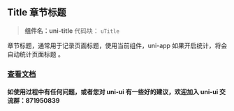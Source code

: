 ## Title 章节标题

> **组件名：uni-title**
> 代码块： `uTitle`

章节标题，通常用于记录页面标题，使用当前组件，uni-app 如果开启统计，将会自动统计页面标题 。

### [查看文档](https://uniapp.dcloud.io/component/uniui/uni-title)

#### 如使用过程中有任何问题，或者您对 uni-ui 有一些好的建议，欢迎加入 uni-ui 交流群：871950839
